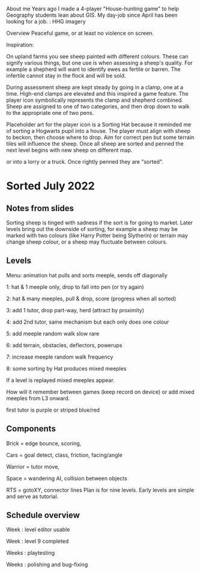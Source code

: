 About me
Years ago I made a 4-player "House-hunting game" to help Geography students lean about GIS.
My day-job since April has been looking for a job.
: HHG imagery

Overview
Peaceful game, or at least no violence on screen.

Inspiration: 



On upland farms you see sheep painted with different colours. These can signify various things, but one use is when assessing a sheep's quality. For example a shepherd will want to identify ewes as fertile or barren. The infertile cannot stay in the flock and will be sold.

During assessment sheep are kept steady by going in a clamp, one at a time. High-end clamps are elevated and this inspired a game feature. The player icon symbolically represents the clamp and shepherd combined. Sheep are assigned to one of two categories, and then drop down to walk to the appropriate one of two pens.

Placeholder art for the player icon is a Sorting Hat because it reminded me of sorting a Hogwarts pupil into a house. The player must align with sheep to beckon, then choose where to drop. Aim for correct pen but some terrain tiles will influence the sheep. Once all sheep are sorted and penned the next level begins with new sheep on different map.    

 or into a lorry or a truck. Once rightly penned they are "sorted".
# Sorted July 2022

## Notes from slides

Sorting sheep is tinged with sadness if the sort is for going to market. Later levels bring out the downside of sorting, for example a sheep may be marked with two colours (like Harry Potter being Slytherin) or terrain may change sheep colour, or a sheep may fluctuate between colours.

## Levels

Menu: animation hat pulls and sorts meeple, sends off diagonally

1: hat & 1 meeple only, drop to fall into pen (or try again)

2: hat & many meeples, pull & drop, score (progress when all sorted)

3: add 1 tutor, drop part-way, herd (attract by proximity)

4: add 2nd tutor, same mechanism but each only does one colour

5: add meeple random walk slow rare

6: add terrain, obstacles, deflectors, powerups

7: increase meeple random walk frequency

8: some sorting by Hat produces mixed meeples 

If a level is replayed mixed meeples appear.

How will it remember between games (keep record on device) or add mixed meeples from L3 onward.

first tutor is purple or striped blue/red

## Components

Brick = edge bounce, scoring,

Cars = goal detect, class, friction, facing/angle

Warrior = tutor move, 

Space = wandering AI, collision between objects

RTS = gotoXY, connector lines
Plan is for nine levels. Early levels are simple and serve as tutorial. 

## Schedule overview

Week : level editor usable

Week : level 9 completed

Weeks : playtesting

Weeks : polishing and bug-fixing